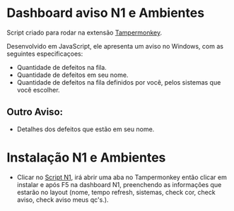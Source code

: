 # Dashboard aviso N1 e Ambientes

Script criado para rodar na extensão [Tampermonkey](https://chrome.google.com/webstore/detail/tampermonkey/dhdgffkkebhmkfjojejmpbldmpobfkfo?hl=pt-BR).



Desenvolvido em JavaScript, ele apresenta um aviso no Windows, com as seguintes especificaçoes: 

+ Quantidade de defeitos na fila.
+ Quantidade de defeitos em seu nome.
+ Quantidade de defeitos na fila definidos por você, pelos sistemas que você escolher.
## Outro Aviso:
+ Detalhes dos defeitos que estão em seu nome. 


# Instalação N1 e Ambientes

- Clicar no [Script N1](https://raw.githubusercontent.com/correamth/dashaviso/master/AvisoN1Full.user.js), irá abrir uma aba no Tampermonkey então clicar em instalar e após F5 na dashboard N1, preenchendo as informações que estarão no layout (nome, tempo refresh, sistemas, check cor, check aviso, check aviso meus qc's.).


